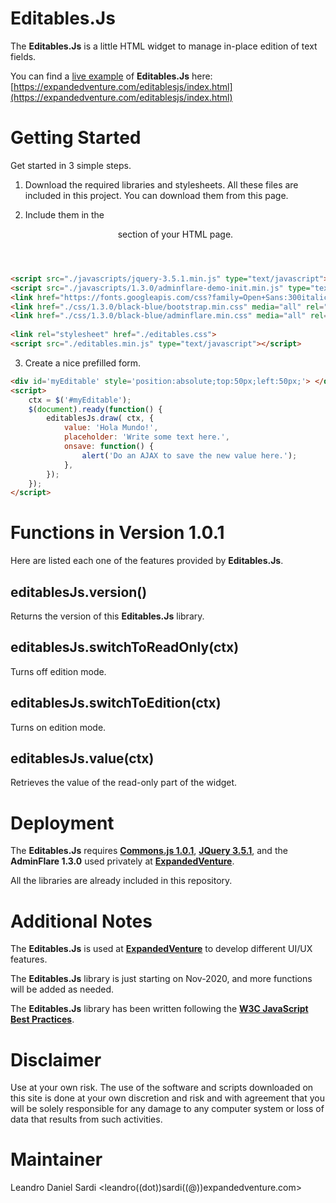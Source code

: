 # Editables.Js
The **Editables.Js** is a little HTML widget to manage in-place edition of text fields.

You can find a [live example](https://expandedventure.com/editablesjs/index.html) of **Editables.Js** here: [https://expandedventure.com/editablesjs/index.html](https://expandedventure.com/editablesjs/index.html)


# Getting Started
Get started in 3 simple steps.

1. Download the required libraries and stylesheets.
All these files are included in this project. You can download them from this page.

2. Include them in the <header> section of your HTML page.

```html
<script src="./javascripts/jquery-3.5.1.min.js" type="text/javascript"></script>
<script src="./javascripts/1.3.0/adminflare-demo-init.min.js" type="text/javascript"></script>
<link href="https://fonts.googleapis.com/css?family=Open+Sans:300italic,400italic,600italic,700italic,400,300,600,700" rel="stylesheet" type="text/css">	
<link href="./css/1.3.0/black-blue/bootstrap.min.css" media="all" rel="stylesheet" type="text/css" id="bootstrap-css">
<link href="./css/1.3.0/black-blue/adminflare.min.css" media="all" rel="stylesheet" type="text/css" id="adminflare-css">
	
<link rel="stylesheet" href="./editables.css">
<script src="./editables.min.js" type="text/javascript"></script>
```

3. Create a nice prefilled form.

```html
<div id='myEditable' style='position:absolute;top:50px;left:50px;'> </div>
<script>
	ctx = $('#myEditable');
	$(document).ready(function() {
		editablesJs.draw( ctx, {
			value: 'Hola Mundo!',
			placeholder: 'Write some text here.',
			onsave: function() {
				alert('Do an AJAX to save the new value here.');
			},
		});
	});
</script>
```

# Functions in Version 1.0.1
Here are listed each one of the features provided by **Editables.Js**.

## editablesJs.version()
Returns the version of this **Editables.Js** library.

## editablesJs.switchToReadOnly(ctx)
Turns off edition mode.

## editablesJs.switchToEdition(ctx)
Turns on edition mode.

## editablesJs.value(ctx)
Retrieves the value of the read-only part of the widget.

# Deployment 
The **Editables.Js** requires [**Commons.js 1.0.1**](https://github.com/leandrosardi/commonsjs), [**JQuery 3.5.1**](https://jquery.com/download/), and the **AdminFlare 1.3.0** used privately at [**ExpandedVenture**](https://expandedventure.com/expandedventure).

All the libraries are already included in this repository.

# Additional Notes
The **Editables.Js** is used at [**ExpandedVenture**](https://expandedventure.com/expandedventure) to develop different UI/UX features.

The **Editables.Js** library is just starting on Nov-2020, and more functions will be added as needed.

The **Editables.Js** library has been written following the [**W3C JavaScript Best Practices**](https://www.w3.org/community/webed/wiki/JavaScript_best_practices).

# Disclaimer
Use at your own risk. The use of the software and scripts downloaded on this site is done at your own discretion and risk and with agreement that you will be solely responsible for any damage to any computer system or loss of data that results from such activities.

# Maintainer
Leandro Daniel Sardi <leandro((dot))sardi((@))expandedventure.com>